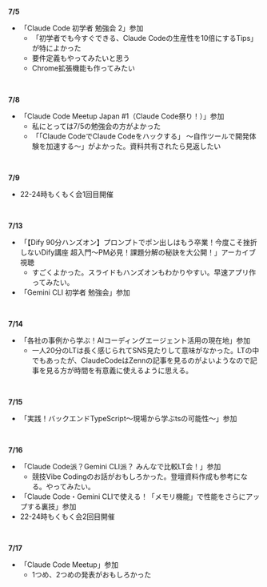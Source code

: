 **7/5**
- 「Claude Code 初学者 勉強会 2」参加
  - 「初学者でも今すぐできる、Claude Codeの生産性を10倍にするTips」が特によかった
  - 要件定義もやってみたいと思う
  - Chrome拡張機能も作ってみたい
<br>

**7/8**
- 「Claude Code Meetup Japan #1（Claude Code祭り！）」参加
  - 私にとっては7/5の勉強会の方がよかった
  - 「「Claude CodeでClaude Codeをハックする」 〜自作ツールで開発体験を加速する〜」がよかった。資料共有されたら見返したい
<br>

**7/9**
- 22-24時もくもく会1回目開催
<br>

**7/13**
- 「【Dify 90分ハンズオン】プロンプトでポン出しはもう卒業！今度こそ挫折しないDify講座 超入門〜PM必見！課題分解の秘訣を大公開！」アーカイブ視聴
   - すごくよかった。スライドもハンズオンもわかりやすい。早速アプリ作ってみたい。
- 「Gemini CLI 初学者 勉強会」参加
<br>

**7/14**
- 「各社の事例から学ぶ！AIコーディングエージェント活用の現在地」参加
   - 一人20分のLTは長く感じられてSNS見たりして意味がなかった。LTの中でもあったが、ClaudeCodeはZennの記事を見るのがよいようなので記事を見る方が時間を有意義に使えるように思える。
<br>

**7/15**
- 「実践！バックエンドTypeScript〜現場から学ぶtsの可能性〜」参加
<br>

**7/16**
- 「Claude Code派？Gemini CLI派？ みんなで比較LT会！」参加
  - 競技Vibe Codingのお話がおもしろかった。登壇資料作成も参考になる。やってみたい。
- 「Claude Code・Gemini CLIで使える！「メモリ機能」で性能をさらにアップする裏技」参加
- 22-24時もくもく会2回目開催
<br>

**7/17**
- 「Claude Code Meetup」参加
  - 1つめ、2つめの発表がおもしろかった
<br>
